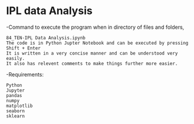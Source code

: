 # IPL data Analysis


-Command to execute the program when in directory of files and folders,

	84_TEN-IPL Data Analysis.ipynb
    The code is in Python Jupter Notebook and can be executed by pressing Shift + Enter
    It is written in a very concise manner and can be understood very easily. 
    It also has relevent comments to make things further more easier.

-Requirements:

    Python
    Jupyter
    pandas
    numpy
    matplotlib
    seaborn
    sklearn
